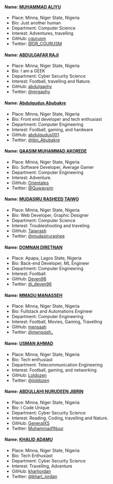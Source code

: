 #### Name: [MUHAMMAD ALIYU](https://github.com/cgurusm) 
- Place: Minna, Niger State, Nigeria
- Bio: Just another human
- Department: Computer Science 
- Interest: Adventures, travelling
- GitHub: [cgurusm](https://github.com/cgurusm )
- Twitter: [@DR_CGURUSM ](https://twitter.com/DR_CGURUSM)

#### Name: [ABDULGAFAR RAJI](https://github.com/abdulgaphy)
- Place: Minna, Niger State, Nigeria
- Bio: I am a GEEK
- Department: Cyber Security Science
- Interest: Football, travelling and Nature.
- GitHub: [abdulgaphy](https://github.com/abdulgaphy)
- Twitter: [@mrgaphy](https://twitter.com/mrgaphy)

#### Name: [Abdulqudus Abubakre](https://github.com/Abdulqudus001)
- Place: Minna, Niger State, Nigeria
- Bio: Front end developer and tech enthusiast
- Department: Computer Engineering
- Interest: Football, gaming, and hardware
- GitHub: [abdulqudus001](https://github.com/Abdulqudus001)
- Twitter: [@ibn_Abubakre](https://twitter.com/ibn_abubakre)

#### Name: [QAASIM MUHAMMAD AKOREDE](https://github.com/Orientales)
- Place: Minna, Niger State, Nigeria
- Bio: Software Developer, Average Gamer
- Department: Computer Engineering
- Interest: Adventure.
- GitHub: [Orientales](https://github.com/Orientales)
- Twitter: [@Quwaysim](https://twitter.com/quwaysim)

#### Name: [MUDASIRU RASHEED TAIWO](https://github.com/Taiwrash)
- Place: Minna, Niger State, Nigeria
- Bio: Web Developer, Graphic Designer
- Department: Computer Science
- Interest: Troubleshooting and traveling.
- GitHub: [Taiwrash](https://github.com/Taiwrash)
- Twitter: [@mudasirurashee](https://twitter.com/Mudasirurashee1)

#### Name: [DOMNAN DIRETNAN](https://diretnandomnan.webnode.com)
- Place: Apapa, Lagos State, Nigeria
- Bio: Back-end Developer, ML Engineer
- Department: Computer Engineering
- Interest: Football.
- GitHub: [Deven96](https://github.com/deven96)
- Twitter: [@_deven96](https://twitter.com/_deven96)

#### Name: [MMADU MANASSEH  ](https://github.com/mensaah)
- Place: Minna, Niger State, Nigeria
- Bio: Fullstack and Automations Engineer
- Department: Computer Engineering
- Interest: Football, Movies, Gaming, Travelling
- GitHub: [mensaah](https://github.com/mensaah)
- Twitter: [@_mensaah__](https://twitter.com/_mensaah__)

#### Name: [USMAN AHMAD](https://github.com/Loldozen)
- Place: Minna, Niger State, Nigeria
- Bio: Tech enthusiast
- Department: Telecommunication Engineering
- Interest: Football, gaming, and networking
- GitHub: [Loldozen](https://github.com/Loldozen)
- Twitter: [@_loldozen_](https://twitter.com/_loldozen_)

#### Name: [ABDULLAHI NURUDEEN JIBRIN](https://github.com/abdulgaphy)
- Place: Minna, Niger State, Nigeria
- Bio: I Code Unique
- Department: Cyber Security Science
- Interest: Reading, Coding, travelling and Nature.
- GitHub: [GeneralXS](https://github.com/GeneralXS)
- Twitter: [Muhammad1Nuur](https://twitter.com/Muhammad1Nuur)

#### Name: [KHALID ADAMU](https://github.com/kharljordan)
- Place: Minna, Niger State, Nigeria
- Bio: Tech Enthusiast
- Department: Cyber Security Science
- Interest: Travelling, Adventure
- GitHub: [kharljordan](https://github.com/kharljordan)
- Twitter: [@kharl_jordan](https://twitter.com/kharl_jordan)

